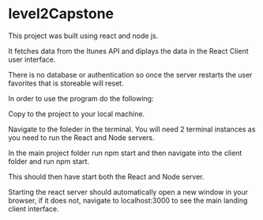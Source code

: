 # level2Capstone

This project was built using react and node js.

It fetches data from the Itunes API and diplays the data in the React Client user interface.

There is no database or authentication so once the server restarts the user favorites that is storeable will reset.

In order to use the program do the following:

Copy to the project to your local machine.

Navigate to the foleder in the terminal. You will need 2 terminal instances as you need to run the React and Node servers.

In the main project folder run npm start and then navigate into the client folder and run npm start.

This should then have start both the React and Node server.

Starting the react server should automatically open a new window in your browser, if it does not, navigate to localhost:3000
to see the main landing client interface.
